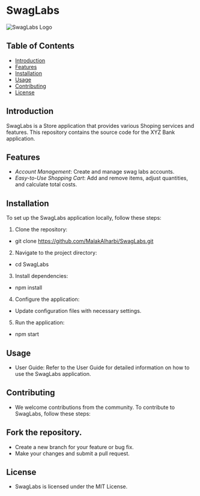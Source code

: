 # SwagLabs

![SwagLabs Logo](https://www.saucedemo.com/v1/img/Login_Bot_graphic.png)

## Table of Contents

- [Introduction](#introduction)
- [Features](#features)
- [Installation](#installation)
- [Usage](#usage)
- [Contributing](#contributing)
- [License](#license)

## Introduction

SwagLabs is a Store application that provides various Shoping services and features. This repository contains the source code for the XYZ Bank application.

## Features

- *Account Management*: Create and manage swag labs accounts.
- *Easy-to-Use Shopping Cart*:  Add and remove items, adjust quantities, and calculate total costs.

## Installation

To set up the SwagLabs application locally, follow these steps:

1. Clone the repository:
*   git clone https://github.com/MalakAlharbi/SwagLabs.git
2. Navigate to the project directory:
*   cd SwagLabs
3. Install dependencies:
*   npm install
4. Configure the application:

* Update configuration files with necessary settings.
5. Run the application:
*   npm start

## Usage
* User Guide: Refer to the User Guide for detailed information on how to use the SwagLabs application.


## Contributing
* We welcome contributions from the community. To contribute to SwagLabs, follow these steps:

## Fork the repository.
* Create a new branch for your feature or bug fix.
* Make your changes and submit a pull request.

## License
* SwagLabs is licensed under the MIT License.